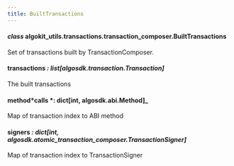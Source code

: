```yaml
---
title: BuiltTransactions
---
```


#### _class_ algokit_utils.transactions.transaction_composer.BuiltTransactions

Set of transactions built by TransactionComposer.

#### transactions _: list[algosdk.transaction.Transaction]_

The built transactions

#### method*calls *: dict[int, algosdk.abi.Method]\_

Map of transaction index to ABI method

#### signers _: dict[int, algosdk.atomic_transaction_composer.TransactionSigner]_

Map of transaction index to TransactionSigner
